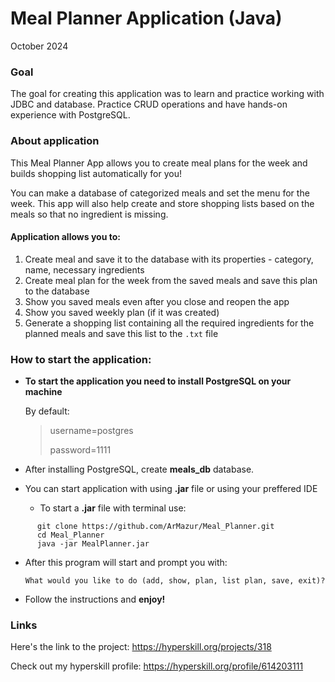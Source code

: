 # Meal Planner Application (Java)
October 2024
### Goal
The goal for creating this application was to learn and practice working with 
JDBC and database. Practice CRUD operations and have hands-on experience with PostgreSQL.

### About application
This Meal Planner App allows you to create meal plans for the week and builds shopping list 
automatically for you! 

You can make a database of categorized meals and set the menu for the week. 
This app will also help create and store shopping lists based on the meals 
so that no ingredient is missing.

#### Application allows you to:
1. Create meal and save it to the database with its properties - category, name, 
necessary ingredients
2. Create meal plan for the week from the saved meals and save this plan to the database
3. Show you saved meals even after you close and reopen the app
4. Show you saved weekly plan (if it was created)
5. Generate a shopping list containing all the required ingredients for the planned meals
and save this list to the `.txt` file

### How to start the application:

- **To start the application you need to install PostgreSQL on your machine**

    By default:
    >username=postgres
    > 
    > password=1111
  
- After installing PostgreSQL, create **meals_db** database.
- You can start application with using **.jar** file or using your preffered IDE
  - To start a **.jar** file with terminal use:
```
      git clone https://github.com/ArMazur/Meal_Planner.git
      cd Meal_Planner
      java -jar MealPlanner.jar
```

- After this program will start and prompt you with:

      What would you like to do (add, show, plan, list plan, save, exit)?

- Follow the instructions and **enjoy!**


### Links
Here's the link to the project: https://hyperskill.org/projects/318

Check out my hyperskill profile: https://hyperskill.org/profile/614203111




